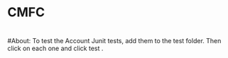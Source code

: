 # CMFC
#
#About:
To test the Account Junit tests, add them to the test folder. Then click on each one and click test .
